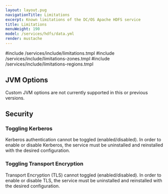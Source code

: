 ```yaml
---
layout: layout.pug
navigationTitle: Limitations
excerpt: Known limitations of the DC/OS Apache HDFS service
title: Limitations
menuWeight: 190
model: /services/hdfs/data.yml
render: mustache
---
```


#include /services/include/limitations.tmpl
#include /services/include/limitations-zones.tmpl
#include /services/include/limitations-regions.tmpl

## JVM Options

Custom JVM options are not currently supported in this or previous versions.

## Security

### Toggling Kerberos

Kerberos authentication cannot be toggled (enabled/disabled). In order to enable or disable Kerberos, the service must be uninstalled and reinstalled with the desired configuration.

### Toggling Transport Encryption

Transport Encryption (TLS) cannot toggled (enabled/disabled). In order to enable or disable TLS, the service must be uninstalled and reinstalled with the desired configuration.

